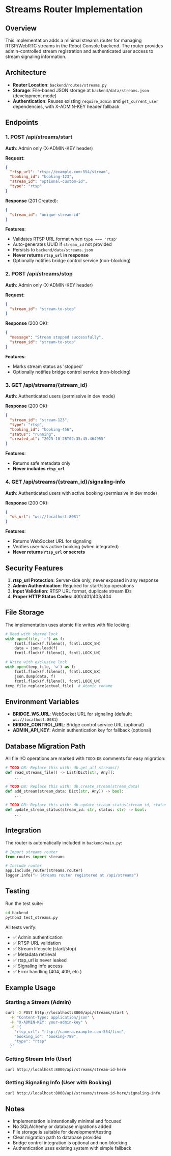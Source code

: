 # Streams Router Implementation

## Overview

This implementation adds a minimal streams router for managing RTSP/WebRTC streams in the Robot Console backend. The router provides admin-controlled stream registration and authenticated user access to stream signaling information.

## Architecture

- **Router Location**: `backend/routes/streams.py`
- **Storage**: File-based JSON storage at `backend/data/streams.json` (development mode)
- **Authentication**: Reuses existing `require_admin` and `get_current_user` dependencies, with X-ADMIN-KEY header fallback

## Endpoints

### 1. POST /api/streams/start
**Auth**: Admin only (X-ADMIN-KEY header)

**Request**:
```json
{
  "rtsp_url": "rtsp://example.com:554/stream",
  "booking_id": "booking-123",
  "stream_id": "optional-custom-id",
  "type": "rtsp"
}
```

**Response** (201 Created):
```json
{
  "stream_id": "unique-stream-id"
}
```

**Features**:
- Validates RTSP URL format when `type === 'rtsp'`
- Auto-generates UUID if `stream_id` not provided
- Persists to `backend/data/streams.json`
- **Never returns `rtsp_url` in response**
- Optionally notifies bridge control service (non-blocking)

### 2. POST /api/streams/stop
**Auth**: Admin only (X-ADMIN-KEY header)

**Request**:
```json
{
  "stream_id": "stream-to-stop"
}
```

**Response** (200 OK):
```json
{
  "message": "Stream stopped successfully",
  "stream_id": "stream-to-stop"
}
```

**Features**:
- Marks stream status as 'stopped'
- Optionally notifies bridge control service (non-blocking)

### 3. GET /api/streams/{stream_id}
**Auth**: Authenticated users (permissive in dev mode)

**Response** (200 OK):
```json
{
  "stream_id": "stream-123",
  "type": "rtsp",
  "booking_id": "booking-456",
  "status": "running",
  "created_at": "2025-10-28T02:35:45.464955"
}
```

**Features**:
- Returns safe metadata only
- **Never includes `rtsp_url`**

### 4. GET /api/streams/{stream_id}/signaling-info
**Auth**: Authenticated users with active booking (permissive in dev mode)

**Response** (200 OK):
```json
{
  "ws_url": "ws://localhost:8081"
}
```

**Features**:
- Returns WebSocket URL for signaling
- Verifies user has active booking (when integrated)
- **Never returns `rtsp_url` or secrets**

## Security Features

1. **rtsp_url Protection**: Server-side only, never exposed in any response
2. **Admin Authentication**: Required for start/stop operations
3. **Input Validation**: RTSP URL format, duplicate stream IDs
4. **Proper HTTP Status Codes**: 400/401/403/404

## File Storage

The implementation uses atomic file writes with file locking:

```python
# Read with shared lock
with open(file, 'r') as f:
    fcntl.flock(f.fileno(), fcntl.LOCK_SH)
    data = json.load(f)
    fcntl.flock(f.fileno(), fcntl.LOCK_UN)

# Write with exclusive lock
with open(temp_file, 'w') as f:
    fcntl.flock(f.fileno(), fcntl.LOCK_EX)
    json.dump(data, f)
    fcntl.flock(f.fileno(), fcntl.LOCK_UN)
temp_file.replace(actual_file)  # Atomic rename
```

## Environment Variables

- **BRIDGE_WS_URL**: WebSocket URL for signaling (default: `ws://localhost:8081`)
- **BRIDGE_CONTROL_URL**: Bridge control service URL (optional)
- **ADMIN_API_KEY**: Admin authentication key for fallback (optional)

## Database Migration Path

All file I/O operations are marked with `TODO-DB` comments for easy migration:

```python
# TODO-DB: Replace this with: db.get_all_streams()
def read_streams_file() -> List[Dict[str, Any]]:
    ...

# TODO-DB: Replace this with: db.create_stream(stream_data)
def add_stream(stream_data: Dict[str, Any]) -> bool:
    ...

# TODO-DB: Replace this with: db.update_stream_status(stream_id, status)
def update_stream_status(stream_id: str, status: str) -> bool:
    ...
```

## Integration

The router is automatically included in `backend/main.py`:

```python
# Import streams router
from routes import streams

# Include router
app.include_router(streams.router)
logger.info("✅ Streams router registered at /api/streams")
```

## Testing

Run the test suite:

```bash
cd backend
python3 test_streams.py
```

All tests verify:
- ✅ Admin authentication
- ✅ RTSP URL validation
- ✅ Stream lifecycle (start/stop)
- ✅ Metadata retrieval
- ✅ rtsp_url is never leaked
- ✅ Signaling info access
- ✅ Error handling (404, 409, etc.)

## Example Usage

### Starting a Stream (Admin)

```bash
curl -X POST http://localhost:8000/api/streams/start \
  -H "Content-Type: application/json" \
  -H "X-ADMIN-KEY: your-admin-key" \
  -d '{
    "rtsp_url": "rtsp://camera.example.com:554/live",
    "booking_id": "booking-789",
    "type": "rtsp"
  }'
```

### Getting Stream Info (User)

```bash
curl http://localhost:8000/api/streams/stream-id-here
```

### Getting Signaling Info (User with Booking)

```bash
curl http://localhost:8000/api/streams/stream-id-here/signaling-info
```

## Notes

- Implementation is intentionally minimal and focused
- No SQLAlchemy or database migrations added
- File storage is suitable for development/testing
- Clear migration path to database provided
- Bridge control integration is optional and non-blocking
- Authentication uses existing system with simple fallback
